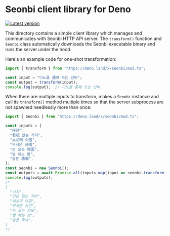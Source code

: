 Seonbi client library for Deno
==============================

[![Latest version][Tag badge]][Deno module]

This directory contains a simple client library which manages and communicates
with Seonbi HTTP API server.  The `transform()` function and `Seonbi` class
automatically downloads the Seonbi executable binary and runs the server under
the hood.

Here's an example code for one-shot transformation:

~~~~ typescript
import { transform } from "https://deno.land/x/seonbi/mod.ts";

const input = "디노를 通해 쓰는 선비";
const output = transform(input);
console.log(output);  // 디노를 통해 쓰는 선비
~~~~

When there are multiple inputs to transform, makes a `Seonbi` instance and
call its `transform()` method multiple times so that the server subprocess
are not spawned needlessly more than once:


~~~~ typescript
import { Seonbi } from "https://deno.land/x/seonbi/mod.ts";

const inputs = [
  "序詩",
  "看板 없는 거리",
  "太初의 아침",
  "무서운 時間",
  "눈 오는 地圖",
  "별 헤는 밤",
  "슬픈 族屬",
];
const seonbi = new Seonbi();
const outputs = await Promise.all(inputs.map(input => seonbi.transform(input)));
console.log(outputs);
/*
[
  "서시",
  "간판 없는 거리",
  "태초의 아침",
  "무서운 시간",
  "눈 오는 지도",
  "별 헤는 밤",
  "슬픈 족속",
]
*/
~~~~

[Tag badge]: https://img.shields.io/github/v/tag/dahlia/seonbi
[Deno module]: https://deno.land/x/seonbi
